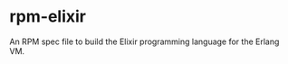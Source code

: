 rpm-elixir
==========

An RPM spec file to build the Elixir programming language for the Erlang VM.
